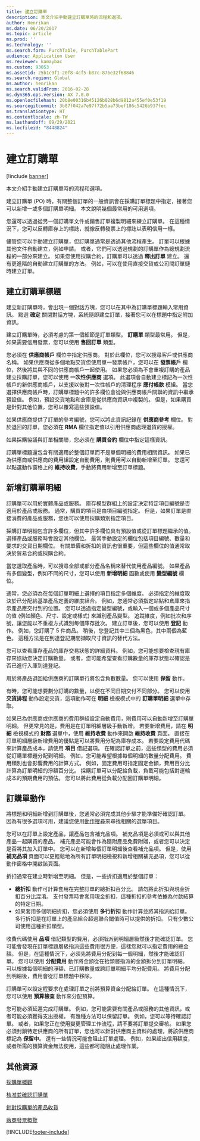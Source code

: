 ```yaml
---
title: 建立訂購單
description: 本文介紹手動建立訂購單時的流程和選項。
author: Henrikan
ms.date: 06/20/2017
ms.topic: article
ms.prod: ''
ms.technology: ''
ms.search.form: PurchTable, PurchTablePart
audience: Application User
ms.reviewer: kamaybac
ms.custom: 93053
ms.assetid: 25b1c9f1-20f8-4cf5-b87c-876e32f68846
ms.search.region: Global
ms.author: henrikan
ms.search.validFrom: 2016-02-28
ms.dyn365.ops.version: AX 7.0.0
ms.openlocfilehash: 20b8e00316b45126b028b6d9812a455ef0e53f19
ms.sourcegitcommit: 3b87f042a7e97f72b5aa73bef186c5426b937fec
ms.translationtype: HT
ms.contentlocale: zh-TW
ms.lasthandoff: 09/29/2021
ms.locfileid: "8448824"
---
```

# <a name="create-purchase-orders"></a>建立訂購單

[!include [banner](../includes/banner.md)]

本文介紹手動建立訂購單時的流程和選項。

建立訂購單 (PO) 時，有關整個訂單的一般資訊會在採購訂單標題中指定，接著您可以新增一或多個訂購單明細。 本文說明幾個最常用的可用選項。  

您還可以透過從另一個訂購單文件或銷售訂單複製明細來練立訂購單。 在這種情況下，您可以反轉庫存上的標誌，就像反轉發票上的標誌以表明信用一樣。  

儘管您可以手動建立訂購單，但訂購單通常是透過其他流程產生。 訂單可以根據其他文件自動建立，例如申請。 或者，它們可以透過規劃的訂購單作為總規劃流程的一部分來建立。 如果您使用採購合約，訂購單可以透過 **釋出訂單** 建立。 還有更進階的自動建立訂購單的方法。 例如，可以在使用直接交貨或公司間訂單鏈時建立訂單。

## <a name="creating-a-purchase-order-header"></a>建立訂購單標題
建立新訂購單時，會出現一個對話方塊，您可以在其中為訂購單標題輸入常用資訊。 點選 **確定** 關閉對話方塊，系統隨即建立訂單，接著您可以在標題中指定附加資訊。  

建立訂購單時，必須考慮的第一個細節是訂單類型。 **訂購單** 類型最常用。 但是，如果需要信用發票，您可以使用 **售回訂單** 類型。  

您必須在 **供應商帳戶** 欄位中指定供應商。 對於此欄位，您可以搜尋客戶或供應商名稱。 如果供應商從多個地點交貨但使用單一發票帳戶，您可以在 **發票帳戶** 欄位，然後將其與不同的供應商帳戶一起使用。 如果您必須為不會重複訂購的產品建立採購訂單，您可以使用 **一次性供應商** 選項。 此選項會自動建立標記為一次性帳戶的新供應商帳戶，以支援以後對一次性帳戶的清理程序 **應付帳款** 模組。 當您選擇供應商帳戶時，訂購單標題中的許多欄位會從與供應商帳戶關聯的資訊中繼承預設值。 例如，預設交貨地點和倉庫是從供應商資訊中複製的。 但是，如果購買是針對其他位置，您可以覆寫這些預設值。  

如果供應商提供了訂單的參考編號，您可以將此資訊記錄在 **供應商參考** 欄位。 對於退回的訂單，您必須在 **RMA** 欄位指定值以引用供應商處理退貨的授權。  

如果採購協議與訂單相關聯，您必須在 **購買合約** 欄位中指定這樣資訊。  

訂購單標題還包含有關適用於整個訂單而不是單個明細的費用相關資訊。 如果已為供應商或供應商的費用組設定自動費用，則費用可以自動新增至訂單。 您還可以點選動作窗格上的 **維持收費**，手動將費用新增至訂單標題。

## <a name="adding-purchase-order-lines"></a>新增訂購單明細
訂購單可以用於實體產品或服務。 庫存模型群組上的設定決定特定項目編號是否適用於產品或服務。 通常，購買的項目是由項目編號指定。 但是，如果訂單是直接消費的產品或服務，您也可以使用採購類別指定項目。  

採購訂單明細包含許多欄位，但其中許多欄位具有預設值或從訂單標題繼承的值。 選擇產品或服務時會設定其他欄位。 最常手動設定的欄位包括項目編號、數量和要求的交貨日期欄位。 有關單價和折扣的資訊也很重要，但這些欄位的值通常取決於貿易合約或採購合約。  

當您選取產品時，可以搜尋全部或部分產品名稱來替代使用產品編號。 如果產品有多個變型，例如不同的尺寸，您可以使用 **新增明細** 函數或使用 **變型編號** 欄位。  

通常，您必須為在每個訂單明細上選擇的項目指定多個維度。 必須指定的維度取決於已分配給基準產品定義的維度組合。 例如，您通常必須指定站點和倉庫來指示產品應交付到的位置。 您可以透過指定變型編號，或輸入一個或多個產品尺寸的值 (例如顏色、尺寸、設定或樣式) 來識別產品變型。 追蹤維度，例如批次和序號，讓您能以不重複方式識別每個庫存批次。 建立訂單後，您可以使用 **登記** 動作。 例如，您訂購了 5 件商品。 稍後，您登記其中三個為黑色，其中兩個為藍色。 這種方法是在到達登記期間擷取尺寸資訊的替代方法。  

您可以查看庫存產品的庫存交易狀態的詳細資料。 例如，您可能想要檢查現有庫存來協助您決定訂購數量。 或者，您可能希望查看訂購數量的庫存狀態以確認是否已進行入庫到達登記。  

用於將產品退回給供應商的訂購單行將包含負數數量。 您可以使用 **保留** 動作。  

有時，您可能想要劃分訂購的數量，以便在不同日期交付不同部分。 您可以使用 **交貨排程** 動作設定交貨，這項動作可在 **明細** 檢視模式中的 **訂購單明細** 選單中存取。  

如果已為供應商或供應商的費用群組設定自動費用，則費用可以自動新增至訂購單明細。 但更常見的是，費用是在訂單明細層級手動新增。 若要新增費用，請在 **明細** 檢視模式的 **財務** 選單中，使用 **維持收費** 動作來開啟 **維持收費** 頁面。 直接在訂單明細層級新增費用的優點是可以將費用分配為庫存成本。 若要設定費用代碼來計算產品成本，請使用 **項目** 借記選項。 在確認訂單之前，這些類型的費用必須從訂購單標題分配到明細。 例如，您可能希望根據每個明細的數量分配費用。 費用類別也會影響費用的計算方式。 例如，固定費用可指定固定金額，費用百分比計算為訂單明細的淨額百分比。 採購訂單可以分配給負載，負載可能包括對運輸成本的預期費用的預估。 您可以將此費用從負載分配回訂購單明細。

## <a name="purchase-order-actions"></a>訂購單動作
將標題和明細新增到訂購單後，您通常必須完成其他步驟才能準備好確認訂單。 因為有很多選項可用，建議您使用[動作搜尋](../../fin-ops-core/fin-ops/get-started/action-search.md)來尋找相關的選單項目。  

您可以在訂單上設定產品，讓產品包含補充品項。 補充品項是必須或可以與其他產品一起購買的產品。 補充產品可能會作為隨附產品免費附贈，或者您可以決定是否將其加入訂單中。 您可以在新增每個訂單明細後查看補充品項。 但是，使用 **補充品項** 頁面可以更輕鬆地為所有訂單明細檢視和新增相關補充品項，您可以從動作窗格中開啟該頁面。  

折扣通常在建立時新增至明細。 但是，一些折扣適用於整個訂單：

-   **總折扣** 動作可計算套用在完整訂單的總折扣百分比。 請勿將此折扣與現金折扣百分比混淆。 支付發票時會套用現金折扣，這種折扣的參考依據為付款結算的特定日期。
-   如果套用多個明細折扣，您必須使用 **多行折扣** 動作計算並將其指派給訂單。 多行折扣是在訂單上的產品組合超過聯合閾值時可以提供的折扣。 只有少數公司使用這種折扣類型。

收費代碼使用 **品項** 借記類型的費用，必須指派到明細層級然後才能確認訂單。 您可能會發現在訂單標題層級指派這些費用很方便，這樣您就可以指定費用的總金額。 但是，在這種情況下，必須先將費用分配到每一個明細，然後才能確認訂單。 您可以使用 **分配費用** 動作將金額從在抬頭層指派的金額拆分到訂單明細。 可以根據每個明細的淨額、已訂購數量或跨訂單明細平均分配費用。 將費用分配到明細後，費用會從訂單標題中移除。  

訂購單可以設定程要求在處理訂單之前將預算資金分配給訂單。 在這種情況下，您可以使用 **預算檢查** 動作來分配預算。  

您可能必須延遲完成訂購單。 例如，您可能需要有關產品或服務的其他資訊，或者可能必須獲得支出授權。 有幾種方法可以保留訂單。 例如，您可以等待確認訂單。 或者，如果您正在使用變更管理工作流程，請不要將訂單提交審核。 如果您必須封鎖特定供應商的所有訂單，您也可以針對供應商主資料的處理，將該供應商標記為 **保留中**。 還有一些情況可能會阻止訂單處理。 例如，如果超出信用額度，或者所需的預算資金無法使用，這些都可能阻止處理作業。

## <a name="additional-resources"></a>其他資源

[採購單概觀](purchase-order-overview.md)

[核准並確認訂購單](purchase-order-approval-confirmation.md)

[針對採購單的產品收貨](product-receipt-against-purchase-orders.md)

[廠商發票概覽](../../finance/accounts-payable/vendor-invoices-overview.md)





[!INCLUDE[footer-include](../../includes/footer-banner.md)]